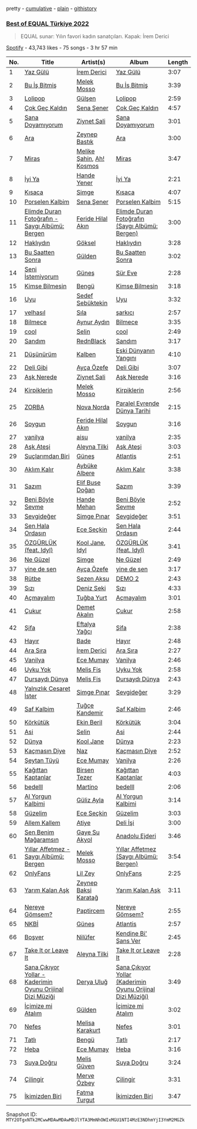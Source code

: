 pretty - [cumulative](/playlists/cumulative/37i9dQZF1DX3aD9A9aINSs.md) - [plain](/playlists/plain/37i9dQZF1DX3aD9A9aINSs) - [githistory](https://github.githistory.xyz/mackorone/spotify-playlist-archive/blob/main/playlists/plain/37i9dQZF1DX3aD9A9aINSs)

### [Best of EQUAL Türkiye 2022](https://open.spotify.com/playlist/37i9dQZF1DX3aD9A9aINSs)

> EQUAL sunar: Yılın favori kadın sanatçıları\. Kapak: İrem Derici

[Spotify](https://open.spotify.com/user/spotify) - 43,743 likes - 75 songs - 3 hr 57 min

| No. | Title | Artist(s) | Album | Length |
|---|---|---|---|---|
| 1 | [Yaz Gülü](https://open.spotify.com/track/2MvC6PUwqLJbM3qluKK5EF) | [İrem Derici](https://open.spotify.com/artist/5h2jTdwf4p0dM34aBykPzZ) | [Yaz Gülü](https://open.spotify.com/album/24sxbVuDc5u8oMfGHIlmkH) | 3:07 |
| 2 | [Bu İş Bitmiş](https://open.spotify.com/track/26kSxiDUao3QT3nHobAoxs) | [Melek Mosso](https://open.spotify.com/artist/5IAxUWLiTMsvc1oWPrczNj) | [Bu İş Bitmiş](https://open.spotify.com/album/3bOCDUlLkvqxGWJCJC8v0N) | 3:39 |
| 3 | [Lolipop](https://open.spotify.com/track/55ARJ5VVPCaspTSX7STCbU) | [Gülşen](https://open.spotify.com/artist/1F2v33FQTavJyaD7ZsyhdA) | [Lolipop](https://open.spotify.com/album/2vS9bxVscyEXGFpYh27HE4) | 2:59 |
| 4 | [Çok Geç Kaldın](https://open.spotify.com/track/7EVqq55PgzK3keIKAb4QO2) | [Sena Şener](https://open.spotify.com/artist/7CW2eGwAuElNq09rVtZYsM) | [Çok Geç Kaldın](https://open.spotify.com/album/4rhdtRbIHy4JflyyQ8enbZ) | 4:57 |
| 5 | [Sana Doyamıyorum](https://open.spotify.com/track/6xXhb03k3pUHqftl9L6HOJ) | [Ziynet Sali](https://open.spotify.com/artist/7zVYyYhGZxvPHPuhzReYHP) | [Sana Doyamıyorum](https://open.spotify.com/album/4GQDiaqYA0Ly2Xnm7Mp48c) | 3:01 |
| 6 | [Ara](https://open.spotify.com/track/18Ies0Fsw2IwDuLoOhDlyy) | [Zeynep Bastık](https://open.spotify.com/artist/1mpOD8ZwHnbsryIuXWq0R1) | [Ara](https://open.spotify.com/album/0C3BRPMqyxppx6kJbOImCq) | 3:00 |
| 7 | [Miras](https://open.spotify.com/track/6xEgaWZ0MXuZD9UcWSRYgq) | [Melike Şahin](https://open.spotify.com/artist/16GyR4WfCnIT2XST4ZLl2B), [Ah! Kosmos](https://open.spotify.com/artist/1PtegeWYDiBNTVmbINxtgD) | [Miras](https://open.spotify.com/album/1s2zXicPCPIlFPkRYmfSZb) | 3:47 |
| 8 | [İyi Ya](https://open.spotify.com/track/3TGexGPlD7rgTFMOxaaC6f) | [Hande Yener](https://open.spotify.com/artist/08mjMUUjyTchMHCW7evc3R) | [İyi Ya](https://open.spotify.com/album/6EkTRByax1Vqz4qmL19iT5) | 2:21 |
| 9 | [Kısaca](https://open.spotify.com/track/6ilRSwSsAfxrHLPo0sW1kF) | [Simge](https://open.spotify.com/artist/4StjyzjcmZ7a9QncHVf0pu) | [Kısaca](https://open.spotify.com/album/4QXWW41Gks5Kw6c1KqkTY7) | 4:07 |
| 10 | [Porselen Kalbim](https://open.spotify.com/track/7z5rmdisSV8GmWCnrOd1HU) | [Sena Şener](https://open.spotify.com/artist/7CW2eGwAuElNq09rVtZYsM) | [Porselen Kalbim](https://open.spotify.com/album/2TYt9I16VcjqPaSxJXYTLD) | 5:15 |
| 11 | [Elimde Duran Fotoğrafın \- Saygı Albümü: Bergen](https://open.spotify.com/track/1QBWm7GACs5CYWds18WQiQ) | [Feride Hilal Akın](https://open.spotify.com/artist/2dLBhX7dIdWL6Fsk9l0n1n) | [Elimde Duran Fotoğrafın \(Saygı Albümü: Bergen\)](https://open.spotify.com/album/1vBcuKfFs9EuIDr9yuLEQn) | 3:00 |
| 12 | [Haklıydın](https://open.spotify.com/track/6bzsS6sw1MVPDpVp7UBc3c) | [Göksel](https://open.spotify.com/artist/4i4ALRtQQmFxn3BCIB6iC0) | [Haklıydın](https://open.spotify.com/album/26xh07OMTEJ1Qi4zG0KIKs) | 3:28 |
| 13 | [Bu Saatten Sonra](https://open.spotify.com/track/3KW7R1G0HIAqwQGIpPwynQ) | [Gülden](https://open.spotify.com/artist/1aQhhnH3sUteqgE1EbmPec) | [Bu Saatten Sonra](https://open.spotify.com/album/2r3beb9mWCjufaY8eTVnnv) | 3:02 |
| 14 | [Seni İstemiyorum](https://open.spotify.com/track/18cDeOCC2HAzZVVFGnIr2p) | [Güneş](https://open.spotify.com/artist/0L3wrFI3QcbXAvFL7IaPQX) | [Sür Eve](https://open.spotify.com/album/5G6okbDpmNo9vFBdfNRoa0) | 2:28 |
| 15 | [Kimse Bilmesin](https://open.spotify.com/track/4y7Qb8dgtuORXADb1Fd2mD) | [Bengü](https://open.spotify.com/artist/6wxh9aTFgTS4OiyYlnQBq6) | [Kimse Bilmesin](https://open.spotify.com/album/6e1IEpZ9MwSdblPHOUqZXP) | 3:18 |
| 16 | [Uyu](https://open.spotify.com/track/4ascDTYMe2XUshvN8Rf6zT) | [Sedef Sebüktekin](https://open.spotify.com/artist/1dvuibBCx9TnbCKIdOEF4l) | [Uyu](https://open.spotify.com/album/3Wan4K3nSSFXm6HNtNGeiW) | 3:32 |
| 17 | [velhasıl](https://open.spotify.com/track/2h8yD1Tz2HHZtrALa4CA6l) | [Sıla](https://open.spotify.com/artist/5gFPi3KWXEwA9bLEO47Ow0) | [şarkıcı](https://open.spotify.com/album/2yXeZdW1B4KXNSO5pUdFdJ) | 2:57 |
| 18 | [Bilmece](https://open.spotify.com/track/6VnlPmnjl9UvjVmBI29Gh0) | [Aynur Aydın](https://open.spotify.com/artist/27TH57uXZezzxdlmbbyWQU) | [Bilmece](https://open.spotify.com/album/0X1UgZeKrgpgj44tJWaPkj) | 3:35 |
| 19 | [cool](https://open.spotify.com/track/4JqtD9ezEPr4pe9rtWqL8f) | [Selin](https://open.spotify.com/artist/5xkqotsRPu6KQ4PiWjSGQf) | [cool](https://open.spotify.com/album/063lkN3VpFSEvX7Ni1QDXE) | 2:49 |
| 20 | [Sandım](https://open.spotify.com/track/1NcshPruKXfUbPCoazvLqn) | [RednBlack](https://open.spotify.com/artist/6f0pCfC5l4EeY8QXOLTfEp) | [Sandım](https://open.spotify.com/album/1Sq4oB2GoLwIxCbbCJSCQH) | 3:17 |
| 21 | [Düşünürüm](https://open.spotify.com/track/53YGeh1axUhKgrJIpw8yuS) | [Kalben](https://open.spotify.com/artist/4sldxVDeyb0J8OMoYApqfV) | [Eski Dünyanın Yangını](https://open.spotify.com/album/2tXaQrR5XcZsvk6IkHy4BF) | 4:10 |
| 22 | [Deli Gibi](https://open.spotify.com/track/6pg8nVqD5N9ZsGAnEb90ku) | [Ayça Özefe](https://open.spotify.com/artist/01GsQzZqKa4M0j3CJ9BF13) | [Deli Gibi](https://open.spotify.com/album/5ZUyFat8hjMmd9M0ByLy6J) | 3:07 |
| 23 | [Aşk Nerede](https://open.spotify.com/track/0TbBL2gM9LrTfFxsO9v7Yc) | [Ziynet Sali](https://open.spotify.com/artist/7zVYyYhGZxvPHPuhzReYHP) | [Aşk Nerede](https://open.spotify.com/album/6PWAoRl3aB61205CIbekJ8) | 3:16 |
| 24 | [Kirpiklerin](https://open.spotify.com/track/79EWoUgwnCs7zE1dFj5kR6) | [Melek Mosso](https://open.spotify.com/artist/5IAxUWLiTMsvc1oWPrczNj) | [Kirpiklerin](https://open.spotify.com/album/0JLLhTlw7rI9OKy5q5nwDh) | 2:56 |
| 25 | [ZORBA](https://open.spotify.com/track/1PvpXgas3bqGGCYcm6ggRf) | [Nova Norda](https://open.spotify.com/artist/0A5AyLcMXZRmLE7i2maS0R) | [Paralel Evrende Dünya Tarihi](https://open.spotify.com/album/1ZbvCC3eho3J20iwjSaIBv) | 2:15 |
| 26 | [Soygun](https://open.spotify.com/track/2UuC5wKOxlhB3JIwA88gxO) | [Feride Hilal Akın](https://open.spotify.com/artist/2dLBhX7dIdWL6Fsk9l0n1n) | [Soygun](https://open.spotify.com/album/0QGEwC4RnPMAfuTnOj0sti) | 3:16 |
| 27 | [vanilya](https://open.spotify.com/track/3ag1PuZEmR3SAnXO8w33I3) | [aisu](https://open.spotify.com/artist/6WCTGeTYQ71cApZr34u4er) | [vanilya](https://open.spotify.com/album/3p9yvSG7va0QmRVFH8RSwR) | 2:35 |
| 28 | [Aşk Ateşi](https://open.spotify.com/track/6OyI9DS9cDmrnDm6hdBJoJ) | [Aleyna Tilki](https://open.spotify.com/artist/4ckLjJztj53Ifid7WHweBn) | [Aşk Ateşi](https://open.spotify.com/album/34BUngkf7KByVukyEEVC1V) | 3:03 |
| 29 | [Suçlarımdan Biri](https://open.spotify.com/track/65tIJClJx8fHo6YW4wVDhi) | [Güneş](https://open.spotify.com/artist/0L3wrFI3QcbXAvFL7IaPQX) | [Atlantis](https://open.spotify.com/album/1cMvvPcywFlOGLlAzSbYDz) | 2:51 |
| 30 | [Aklım Kalır](https://open.spotify.com/track/6aswZbT85OxcC5dtjFpCDl) | [Aybüke Albere](https://open.spotify.com/artist/5OmWf1TAIgZqyviJCCY2rq) | [Aklım Kalır](https://open.spotify.com/album/7nDsS5UQsc11W11nSrn1v8) | 3:38 |
| 31 | [Sazım](https://open.spotify.com/track/2Wzt1ndizuydGBklSgueoU) | [Elif Buse Doğan](https://open.spotify.com/artist/56hgP8k96P8s7hQyMvXCHS) | [Sazım](https://open.spotify.com/album/03yYIpsQwyfKyL94iXIm2t) | 3:39 |
| 32 | [Beni Böyle Sevme](https://open.spotify.com/track/4Hu4hKOA1AnCxKyxX3m3We) | [Hande Mehan](https://open.spotify.com/artist/1u3WUGLV2ZGPvwkfdvgZFl) | [Beni Böyle Sevme](https://open.spotify.com/album/25FLNDg2VrSnKwYu0ryes2) | 2:52 |
| 33 | [Sevgideğer](https://open.spotify.com/track/0ffFqZXy7YEo2nM2RFzdSG) | [Simge Pınar](https://open.spotify.com/artist/3LaMLuHw30v7Smtt3mcrjE) | [Sevgideğer](https://open.spotify.com/album/74yjPAHU9nXUlx12OWF4UZ) | 3:51 |
| 34 | [Sen Hala Ordasın](https://open.spotify.com/track/1oHa56EuRR3kHyosx4sHx8) | [Ece Seçkin](https://open.spotify.com/artist/1lfD2lvoDctsMr6grjYOb5) | [Sen Hala Ordasın](https://open.spotify.com/album/7G0gl1F91LkIcM10KBjIIp) | 2:44 |
| 35 | [ÖZGÜRLÜK \(feat\. Idyl\)](https://open.spotify.com/track/5ICnjQOex9xUQY6bf5aapg) | [Kool Jane](https://open.spotify.com/artist/2yZne9YF6l3lsnyU3tmj8V), [Idyl](https://open.spotify.com/artist/06y318eaH7JHOfd4u3THV0) | [ÖZGÜRLÜK \(feat\. Idyl\)](https://open.spotify.com/album/3XyYgUQ6wMs590HvIYzjfG) | 3:41 |
| 36 | [Ne Güzel](https://open.spotify.com/track/4QOVWiNQmMhOODibbU3cQw) | [Simge](https://open.spotify.com/artist/4StjyzjcmZ7a9QncHVf0pu) | [Ne Güzel](https://open.spotify.com/album/5qdprolO1wBPmcMLWV8ZoE) | 2:49 |
| 37 | [yine de sen](https://open.spotify.com/track/1g6TZy64goMvuApyVxgnWP) | [Ayça Özefe](https://open.spotify.com/artist/01GsQzZqKa4M0j3CJ9BF13) | [yine de sen](https://open.spotify.com/album/1lK6vcTFoD3jx4zJnxmQkQ) | 3:17 |
| 38 | [Rütbe](https://open.spotify.com/track/0rCbHkCWay4DxgdU4VORLL) | [Sezen Aksu](https://open.spotify.com/artist/64d1rUxfizSAOE9UbMnUZd) | [DEMO 2](https://open.spotify.com/album/6VREPzIN5iod9DJRsTfJrR) | 2:43 |
| 39 | [Sızı](https://open.spotify.com/track/2xbtXNJBp67m9CBf7BHXuC) | [Deniz Seki](https://open.spotify.com/artist/28bHkFlKKHHudmgvnfYpiJ) | [Sızı](https://open.spotify.com/album/7GfxtvJEmBi4QxX29LNXKO) | 4:33 |
| 40 | [Açmayalım](https://open.spotify.com/track/5VUpxshooRivrE4ZqKIJxE) | [Tuğba Yurt](https://open.spotify.com/artist/1063YgLGlWU0JM26pOnrnv) | [Açmayalım](https://open.spotify.com/album/7JqYIgwhVvvCcVJYSny5HX) | 3:01 |
| 41 | [Çukur](https://open.spotify.com/track/3MzKwXSuc7OC52dIrfgf28) | [Demet Akalın](https://open.spotify.com/artist/1U449OOb70EZlElNjLMwCM) | [Çukur](https://open.spotify.com/album/0pJILamjlBWJRge6ln3Fsu) | 2:58 |
| 42 | [Şifa](https://open.spotify.com/track/7eI02w8QnpUJKWDVKuwe86) | [Eftalya Yağcı](https://open.spotify.com/artist/27JkefjyyNpoRTWGDIt6Tc) | [Şifa](https://open.spotify.com/album/4riReWp0osyEgT2nXvX33f) | 2:38 |
| 43 | [Hayır](https://open.spotify.com/track/00fQ6xvA21PWMwxmfJgZQ2) | [Bade](https://open.spotify.com/artist/0PtAztBAwJWdQD5BABZKtz) | [Hayır](https://open.spotify.com/album/3wHof3ANKrX9GLhISxhYpe) | 2:48 |
| 44 | [Ara Sıra](https://open.spotify.com/track/3Ammu8EjvlAFTYNNKgVsoq) | [İrem Derici](https://open.spotify.com/artist/5h2jTdwf4p0dM34aBykPzZ) | [Ara Sıra](https://open.spotify.com/album/1FihTIt1Iegpzl4QD7tADC) | 2:27 |
| 45 | [Vanilya](https://open.spotify.com/track/77v2LD9V5QenHV6xYSkFXh) | [Ece Mumay](https://open.spotify.com/artist/5FK1YzcREfjBuxM8i7UtBe) | [Vanilya](https://open.spotify.com/album/0cGkhJpfP1JQhibRTPiTZc) | 2:46 |
| 46 | [Uyku Yok](https://open.spotify.com/track/70p0jJB0M3d2RVUjr6AVug) | [Melis Fis](https://open.spotify.com/artist/59P035Jvn8eSY86obDOHZ8) | [Uyku Yok](https://open.spotify.com/album/0gtn5AJhVIhAhO1Ss2OQ1Q) | 2:58 |
| 47 | [Dursaydı Dünya](https://open.spotify.com/track/6foVtXzRSa4h0V6PSwteWQ) | [Melis Fis](https://open.spotify.com/artist/59P035Jvn8eSY86obDOHZ8) | [Dursaydı Dünya](https://open.spotify.com/album/72raMPOSDeUWFYNCo4IMC0) | 2:43 |
| 48 | [Yalnızlık Cesaret İster](https://open.spotify.com/track/2qaRSoVjQ0ayndWxLO9IAl) | [Simge Pınar](https://open.spotify.com/artist/3LaMLuHw30v7Smtt3mcrjE) | [Sevgideğer](https://open.spotify.com/album/74yjPAHU9nXUlx12OWF4UZ) | 3:29 |
| 49 | [Saf Kalbim](https://open.spotify.com/track/1BwPmMFoqYu7Dak16YcekT) | [Tuğçe Kandemir](https://open.spotify.com/artist/50z4meqYMvVCXEv2jDneDN) | [Saf Kalbim](https://open.spotify.com/album/5Q4ik7OOKybm80hskm0Q1l) | 2:46 |
| 50 | [Körkütük](https://open.spotify.com/track/1uMohHNqEbm8V83SggibCe) | [Ekin Beril](https://open.spotify.com/artist/1sJ90imre0sj4Kj4a8xyXp) | [Körkütük](https://open.spotify.com/album/08yIxDqlXzHOX6kKUhkgiE) | 3:04 |
| 51 | [Asi](https://open.spotify.com/track/2JreBBfR668uVO5ZvOeKjT) | [Selin](https://open.spotify.com/artist/5xkqotsRPu6KQ4PiWjSGQf) | [Asi](https://open.spotify.com/album/0yoxluWtV2dTiJ1zUch5k5) | 2:44 |
| 52 | [Dünya](https://open.spotify.com/track/2YhgYi6eeWeMrTwOoQ8Qjw) | [Kool Jane](https://open.spotify.com/artist/2yZne9YF6l3lsnyU3tmj8V) | [Dünya](https://open.spotify.com/album/3VuxFl5rIIoOIw4H8Lye7M) | 2:23 |
| 53 | [Kaçmasın Diye](https://open.spotify.com/track/0OrRwC1TOfSjMQ0G42wKnB) | [Naz](https://open.spotify.com/artist/64iFKhLP2ou8VZAxiawTcw) | [Kaçmasın Diye](https://open.spotify.com/album/4imScTjb5w3DevEq3MpQPh) | 2:52 |
| 54 | [Şeytan Tüyü](https://open.spotify.com/track/6E4KPnQAABLzlUru27GFL8) | [Ece Mumay](https://open.spotify.com/artist/5FK1YzcREfjBuxM8i7UtBe) | [Vanilya](https://open.spotify.com/album/0cGkhJpfP1JQhibRTPiTZc) | 2:26 |
| 55 | [Kağıttan Kaptanlar](https://open.spotify.com/track/0BhIgI651Gac6Ko4nosZ5F) | [Birsen Tezer](https://open.spotify.com/artist/3i5LEBNq1A00tgvcmB97vV) | [Kağıttan Kaptanlar](https://open.spotify.com/album/03JCyyqyHP8C5Q71iRoPsS) | 4:03 |
| 56 | [bedelll](https://open.spotify.com/track/2lsJgSVpkB6VshPeYf9RCL) | [Martino](https://open.spotify.com/artist/45snXmB203Ip6IDMg5B9BK) | [bedelll](https://open.spotify.com/album/7hnaNMey0CCUj571hVveWa) | 2:06 |
| 57 | [Al Yorgun Kalbimi](https://open.spotify.com/track/3yCjnfIqus4fdiLbvnS6nR) | [Güliz Ayla](https://open.spotify.com/artist/7yiJcbeab3PFoFhxtNDujs) | [Al Yorgun Kalbimi](https://open.spotify.com/album/3RXaMTmr9olKZsFN4jDJhJ) | 3:14 |
| 58 | [Güzelim](https://open.spotify.com/track/1xh4TN6flr8m751YFr2r9M) | [Ece Seçkin](https://open.spotify.com/artist/1lfD2lvoDctsMr6grjYOb5) | [Güzelim](https://open.spotify.com/album/5nYqLxjjZf7PVJfMtZH5yq) | 3:03 |
| 59 | [Allem Kallem](https://open.spotify.com/track/3Qqp4OD69muRQQZmisM3xk) | [Atiye](https://open.spotify.com/artist/56g1u3Bu0S5072aksxyBei) | [Deli İşi](https://open.spotify.com/album/0B5FbJkD6IjCbUojtPlAcm) | 3:00 |
| 60 | [Sen Benim Mağaramsın](https://open.spotify.com/track/3uMK6rXX4RrMryCLjXEyEE) | [Gaye Su Akyol](https://open.spotify.com/artist/0VsS7WKuNEsKGNIWuiwSyZ) | [Anadolu Ejderi](https://open.spotify.com/album/6lADF6NT8H5p3KCdHE3CfZ) | 3:46 |
| 61 | [Yıllar Affetmez \- Saygı Albümü: Bergen](https://open.spotify.com/track/6JDP3yy9Ksoq9c0jiqMyvD) | [Melek Mosso](https://open.spotify.com/artist/5IAxUWLiTMsvc1oWPrczNj) | [Yıllar Affetmez \(Saygı Albümü: Bergen\)](https://open.spotify.com/album/77KkUr14M2xDcs1yR9rofc) | 3:54 |
| 62 | [OnlyFans](https://open.spotify.com/track/3zyGddnNteFhuj1fKMg4sZ) | [Lil Zey](https://open.spotify.com/artist/7Gx2wDVHyW5HJh7dc2t5h7) | [OnlyFans](https://open.spotify.com/album/3h57TeSLK4QUzobHYeewag) | 2:25 |
| 63 | [Yarım Kalan Aşk](https://open.spotify.com/track/0xueUGAsSrQjkLfCY9w57L) | [Zeynep Baksi Karatağ](https://open.spotify.com/artist/0JQnINHQ01rwdmLEyE2d3z) | [Yarım Kalan Aşk](https://open.spotify.com/album/79Og35fvbqnZomYmULjnqc) | 3:11 |
| 64 | [Nereye Gömsem?](https://open.spotify.com/track/5LnoItjgkP1jQB1BT3xmMc) | [Paptircem](https://open.spotify.com/artist/6c5OFegHscPZXitA884R1b) | [Nereye Gömsem?](https://open.spotify.com/album/4L4pTQbsLkzPJWUogZTw05) | 2:55 |
| 65 | [NKBİ](https://open.spotify.com/track/7lkqbdBKrsyNNq3xi0LeaY) | [Güneş](https://open.spotify.com/artist/0L3wrFI3QcbXAvFL7IaPQX) | [Atlantis](https://open.spotify.com/album/1cMvvPcywFlOGLlAzSbYDz) | 2:57 |
| 66 | [Boşver](https://open.spotify.com/track/1npC14NMSOGVoVzL7bpm87) | [Nilüfer](https://open.spotify.com/artist/3iVIrcJmrV7GawrxVWsBUF) | [Kendine Bi' Şans Ver](https://open.spotify.com/album/3qtvFeJr2OS9Oi7mL3n60E) | 2:45 |
| 67 | [Take It or Leave It](https://open.spotify.com/track/1M65QIDUGHX5iccsPZ83hd) | [Aleyna Tilki](https://open.spotify.com/artist/4ckLjJztj53Ifid7WHweBn) | [Take It or Leave It](https://open.spotify.com/album/1UPZDcfjJ7M6fQTJkFNxUe) | 2:28 |
| 68 | [Sana Çıkıyor Yollar \- Kaderimin Oyunu Orijinal Dizi Müziği](https://open.spotify.com/track/7dvt5DT77W7neWuCfCUOYV) | [Derya Uluğ](https://open.spotify.com/artist/7A6T0nTpXnPXDUGM1yEjEj) | [Sana Çıkıyor Yollar \(Kaderimin Oyunu Orijinal Dizi Müziği\)](https://open.spotify.com/album/6GR9ERCXRTQ8edXsSuX7wi) | 3:49 |
| 69 | [İçimize mi Atalım](https://open.spotify.com/track/5zkrTbCxeD8121JI3ObSaa) | [Gülden](https://open.spotify.com/artist/1aQhhnH3sUteqgE1EbmPec) | [İçimize mi Atalım](https://open.spotify.com/album/70cpvVMptHtn4dvcYlVN6x) | 3:02 |
| 70 | [Nefes](https://open.spotify.com/track/3gGctizrPN3t35buvpcObc) | [Melisa Karakurt](https://open.spotify.com/artist/73DiISVOqWg54BVFHLiCPH) | [Nefes](https://open.spotify.com/album/5rz4HWM28tqqKzFAN68JON) | 3:01 |
| 71 | [Tatlı](https://open.spotify.com/track/3SYoMgMYklcLdf8G1F2hp5) | [Bengü](https://open.spotify.com/artist/6wxh9aTFgTS4OiyYlnQBq6) | [Tatlı](https://open.spotify.com/album/1f6UmLgdYtwuJNU4IijyEN) | 2:17 |
| 72 | [Heba](https://open.spotify.com/track/14KYE6deunJ7qBbzFaMC8h) | [Ece Mumay](https://open.spotify.com/artist/5FK1YzcREfjBuxM8i7UtBe) | [Heba](https://open.spotify.com/album/6Pyw9D10fsxrUQgyRlsBdk) | 3:16 |
| 73 | [Suya Doğru](https://open.spotify.com/track/3uM642oOOa4RDVIdZ7cNHg) | [Melis Güven](https://open.spotify.com/artist/4GANIO37ckIybnzApXhPmQ) | [Suya Doğru](https://open.spotify.com/album/4MMBztSqstpgLNHeVaV7Gf) | 3:24 |
| 74 | [Çilingir](https://open.spotify.com/track/2cfIHytcY8luo9kgK8iLQA) | [Merve Özbey](https://open.spotify.com/artist/74IYRdqa9EFKMMXUIjGyxM) | [Çilingir](https://open.spotify.com/album/2WfjWzP7TYXT2Xd1IBWdrF) | 3:31 |
| 75 | [İkimizden Biri](https://open.spotify.com/track/7M9KPD0b04Z1rxJNGERuAe) | [Fatma Turgut](https://open.spotify.com/artist/1dsKaRPU3HFSdlNyMmH5QI) | [İkimizden Biri](https://open.spotify.com/album/1IcZEk9LPUkJIHomBVTXNX) | 3:47 |

Snapshot ID: `MTY2OTgxNTk2MCwwMDAwMDAwMDJlYTA3MmNhOWIxMGU1NTI4MzE3NDhmYjI3YmM2MGZk`
